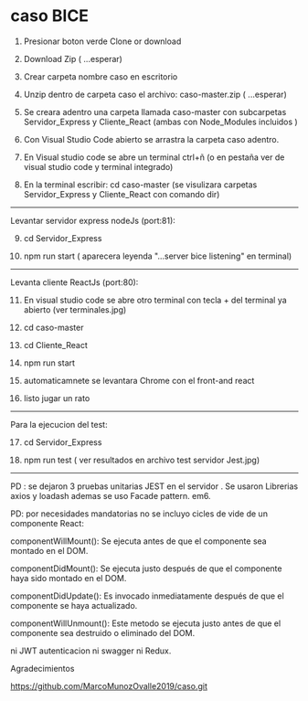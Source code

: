 # caso BICE

1. Presionar boton verde Clone or download

2. Download Zip ( ...esperar)

3. Crear carpeta nombre caso en escritorio

4. Unzip dentro de carpeta caso el archivo: caso-master.zip ( ...esperar)

5. Se creara adentro una carpeta llamada caso-master con subcarpetas Servidor_Express y Cliente_React (ambas con Node_Modules incluidos )

6. Con Visual Studio Code abierto se arrastra la carpeta caso adentro.

7. En Visual studio code se abre un terminal ctrl+ñ (o en pestaña ver de visual studio code y terminal integrado) 

8. En la terminal escribir: cd caso-master (se visulizara carpetas Servidor_Express y Cliente_React con comando dir)

_______________________________________________________________
Levantar servidor express nodeJs (port:81):

9. cd Servidor_Express

10. npm run start ( aparecera leyenda "...server bice listening" en terminal)

_______________________________________________________________

Levanta cliente ReactJs (port:80):

11. En visual studio code se abre otro terminal con tecla + del terminal ya abierto (ver terminales.jpg)

12. cd caso-master

13. cd Cliente_React

14. npm run start

15. automaticamnete se levantara Chrome con el front-and react

16. listo jugar un rato
_______________________________________________________________

Para la ejecucion del test:

17. cd Servidor_Express

18. npm run test ( ver resultados en archivo test servidor Jest.jpg)

_______________________________________________________________

PD : se dejaron 3 pruebas unitarias JEST en el servidor . Se usaron Librerias axios y loadash
ademas se uso Facade pattern. em6.

PD: por necesidades mandatorias no se incluyo cicles de vide de un componente React:

componentWillMount(): Se ejecuta antes de que el componente sea montado en el DOM.

componentDidMount(): Se ejecuta justo después de que el componente haya sido montado en el DOM.

componentDidUpdate(): Es invocado inmediatamente después de que el componente se haya actualizado.

componentWillUnmount(): Este metodo se ejecuta justo antes de que el componente sea destruido o eliminado del DOM.

ni JWT autenticacion ni swagger ni Redux.

Agradecimientos

https://github.com/MarcoMunozOvalle2019/caso.git


